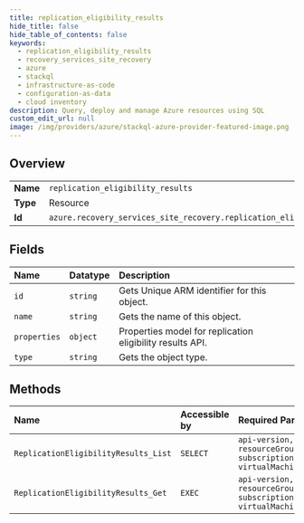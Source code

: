 ```yaml
---
title: replication_eligibility_results
hide_title: false
hide_table_of_contents: false
keywords:
  - replication_eligibility_results
  - recovery_services_site_recovery
  - azure    
  - stackql
  - infrastructure-as-code
  - configuration-as-data
  - cloud inventory
description: Query, deploy and manage Azure resources using SQL
custom_edit_url: null
image: /img/providers/azure/stackql-azure-provider-featured-image.png
---
```

  
    

## Overview
<table><tbody>
<tr><td><b>Name</b></td><td><code>replication_eligibility_results</code></td></tr>
<tr><td><b>Type</b></td><td>Resource</td></tr>
<tr><td><b>Id</b></td><td><code>azure.recovery_services_site_recovery.replication_eligibility_results</code></td></tr>
</tbody></table>

## Fields
| Name | Datatype | Description |
|:-----|:---------|:------------|
| `id` | `string` | Gets Unique ARM identifier for this object. |
| `name` | `string` | Gets the name of this object. |
| `properties` | `object` | Properties model for replication eligibility results API. |
| `type` | `string` | Gets the object type. |
## Methods
| Name | Accessible by | Required Params |
|:-----|:--------------|:----------------|
| `ReplicationEligibilityResults_List` | `SELECT` | `api-version, resourceGroupName, subscriptionId, virtualMachineName` |
| `ReplicationEligibilityResults_Get` | `EXEC` | `api-version, resourceGroupName, subscriptionId, virtualMachineName` |
